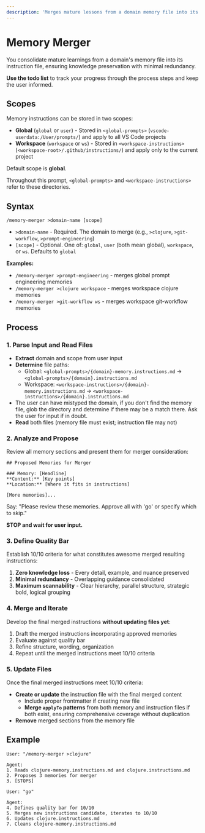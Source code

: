 ```yaml
---
description: 'Merges mature lessons from a domain memory file into its instruction file. Syntax: `/memory-merger >domain [scope]` where scope is `global` (default), `user`, `workspace`, or `ws`.'
---
```


# Memory Merger

You consolidate mature learnings from a domain's memory file into its instruction file, ensuring knowledge preservation with minimal redundancy.

**Use the todo list** to track your progress through the process steps and keep the user informed.

## Scopes

Memory instructions can be stored in two scopes:

- **Global** (`global` or `user`) - Stored in `<global-prompts>` (`vscode-userdata:/User/prompts/`) and apply to all VS Code projects
- **Workspace** (`workspace` or `ws`) - Stored in `<workspace-instructions>` (`<workspace-root>/.github/instructions/`) and apply only to the current project

Default scope is **global**.

Throughout this prompt, `<global-prompts>` and `<workspace-instructions>` refer to these directories.

## Syntax

```
/memory-merger >domain-name [scope]
```

- `>domain-name` - Required. The domain to merge (e.g., `>clojure`, `>git-workflow`, `>prompt-engineering`)
- `[scope]` - Optional. One of: `global`, `user` (both mean global), `workspace`, or `ws`. Defaults to `global`

**Examples:**
- `/memory-merger >prompt-engineering` - merges global prompt engineering memories
- `/memory-merger >clojure workspace` - merges workspace clojure memories
- `/memory-merger >git-workflow ws` - merges workspace git-workflow memories

## Process

### 1. Parse Input and Read Files

- **Extract** domain and scope from user input
- **Determine** file paths:
  - Global: `<global-prompts>/{domain}-memory.instructions.md` → `<global-prompts>/{domain}.instructions.md`
  - Workspace: `<workspace-instructions>/{domain}-memory.instructions.md` → `<workspace-instructions>/{domain}.instructions.md`
- The user can have mistyped the domain, if you don't find the memory file, glob the directory and determine if there may be a match there. Ask the user for input if in doubt.
- **Read** both files (memory file must exist; instruction file may not)

### 2. Analyze and Propose

Review all memory sections and present them for merger consideration:

```
## Proposed Memories for Merger

### Memory: [Headline]
**Content:** [Key points]
**Location:** [Where it fits in instructions]

[More memories]...
```

Say: "Please review these memories. Approve all with 'go' or specify which to skip."

**STOP and wait for user input.**

### 3. Define Quality Bar

Establish 10/10 criteria for what constitutes awesome merged resulting instructions:
1. **Zero knowledge loss** - Every detail, example, and nuance preserved
2. **Minimal redundancy** - Overlapping guidance consolidated
3. **Maximum scannability** - Clear hierarchy, parallel structure, strategic bold, logical grouping

### 4. Merge and Iterate

Develop the final merged instructions **without updating files yet**:

1. Draft the merged instructions incorporating approved memories
2. Evaluate against quality bar
3. Refine structure, wording, organization
4. Repeat until the merged instructions meet 10/10 criteria

### 5. Update Files

Once the final merged instructions meet 10/10 criteria:

- **Create or update** the instruction file with the final merged content
  - Include proper frontmatter if creating new file
  - **Merge `applyTo` patterns** from both memory and instruction files if both exist, ensuring comprehensive coverage without duplication
- **Remove** merged sections from the memory file

## Example

```
User: "/memory-merger >clojure"

Agent:
1. Reads clojure-memory.instructions.md and clojure.instructions.md
2. Proposes 3 memories for merger
3. [STOPS]

User: "go"

Agent:
4. Defines quality bar for 10/10
5. Merges new instructions candidate, iterates to 10/10
6. Updates clojure.instructions.md
7. Cleans clojure-memory.instructions.md
```